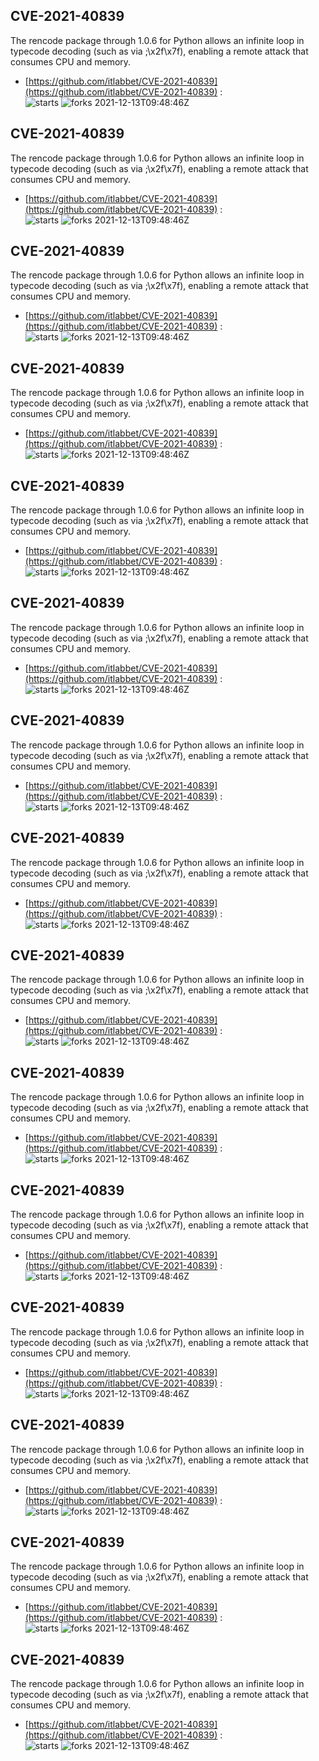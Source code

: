 ## CVE-2021-40839
 The rencode package through 1.0.6 for Python allows an infinite loop in typecode decoding (such as via ;\x2f\x7f), enabling a remote attack that consumes CPU and memory.

- [https://github.com/itlabbet/CVE-2021-40839](https://github.com/itlabbet/CVE-2021-40839) :  
![starts](https://img.shields.io/github/stars/itlabbet/CVE-2021-40839.svg) 
![forks](https://img.shields.io/github/forks/itlabbet/CVE-2021-40839.svg) 
2021-12-13T09:48:46Z

## CVE-2021-40839
 The rencode package through 1.0.6 for Python allows an infinite loop in typecode decoding (such as via ;\x2f\x7f), enabling a remote attack that consumes CPU and memory.

- [https://github.com/itlabbet/CVE-2021-40839](https://github.com/itlabbet/CVE-2021-40839) :  
![starts](https://img.shields.io/github/stars/itlabbet/CVE-2021-40839.svg) 
![forks](https://img.shields.io/github/forks/itlabbet/CVE-2021-40839.svg) 
2021-12-13T09:48:46Z

## CVE-2021-40839
 The rencode package through 1.0.6 for Python allows an infinite loop in typecode decoding (such as via ;\x2f\x7f), enabling a remote attack that consumes CPU and memory.

- [https://github.com/itlabbet/CVE-2021-40839](https://github.com/itlabbet/CVE-2021-40839) :  
![starts](https://img.shields.io/github/stars/itlabbet/CVE-2021-40839.svg) 
![forks](https://img.shields.io/github/forks/itlabbet/CVE-2021-40839.svg) 
2021-12-13T09:48:46Z

## CVE-2021-40839
 The rencode package through 1.0.6 for Python allows an infinite loop in typecode decoding (such as via ;\x2f\x7f), enabling a remote attack that consumes CPU and memory.

- [https://github.com/itlabbet/CVE-2021-40839](https://github.com/itlabbet/CVE-2021-40839) :  
![starts](https://img.shields.io/github/stars/itlabbet/CVE-2021-40839.svg) 
![forks](https://img.shields.io/github/forks/itlabbet/CVE-2021-40839.svg) 
2021-12-13T09:48:46Z

## CVE-2021-40839
 The rencode package through 1.0.6 for Python allows an infinite loop in typecode decoding (such as via ;\x2f\x7f), enabling a remote attack that consumes CPU and memory.

- [https://github.com/itlabbet/CVE-2021-40839](https://github.com/itlabbet/CVE-2021-40839) :  
![starts](https://img.shields.io/github/stars/itlabbet/CVE-2021-40839.svg) 
![forks](https://img.shields.io/github/forks/itlabbet/CVE-2021-40839.svg) 
2021-12-13T09:48:46Z

## CVE-2021-40839
 The rencode package through 1.0.6 for Python allows an infinite loop in typecode decoding (such as via ;\x2f\x7f), enabling a remote attack that consumes CPU and memory.

- [https://github.com/itlabbet/CVE-2021-40839](https://github.com/itlabbet/CVE-2021-40839) :  
![starts](https://img.shields.io/github/stars/itlabbet/CVE-2021-40839.svg) 
![forks](https://img.shields.io/github/forks/itlabbet/CVE-2021-40839.svg) 
2021-12-13T09:48:46Z

## CVE-2021-40839
 The rencode package through 1.0.6 for Python allows an infinite loop in typecode decoding (such as via ;\x2f\x7f), enabling a remote attack that consumes CPU and memory.

- [https://github.com/itlabbet/CVE-2021-40839](https://github.com/itlabbet/CVE-2021-40839) :  
![starts](https://img.shields.io/github/stars/itlabbet/CVE-2021-40839.svg) 
![forks](https://img.shields.io/github/forks/itlabbet/CVE-2021-40839.svg) 
2021-12-13T09:48:46Z

## CVE-2021-40839
 The rencode package through 1.0.6 for Python allows an infinite loop in typecode decoding (such as via ;\x2f\x7f), enabling a remote attack that consumes CPU and memory.

- [https://github.com/itlabbet/CVE-2021-40839](https://github.com/itlabbet/CVE-2021-40839) :  
![starts](https://img.shields.io/github/stars/itlabbet/CVE-2021-40839.svg) 
![forks](https://img.shields.io/github/forks/itlabbet/CVE-2021-40839.svg) 
2021-12-13T09:48:46Z

## CVE-2021-40839
 The rencode package through 1.0.6 for Python allows an infinite loop in typecode decoding (such as via ;\x2f\x7f), enabling a remote attack that consumes CPU and memory.

- [https://github.com/itlabbet/CVE-2021-40839](https://github.com/itlabbet/CVE-2021-40839) :  
![starts](https://img.shields.io/github/stars/itlabbet/CVE-2021-40839.svg) 
![forks](https://img.shields.io/github/forks/itlabbet/CVE-2021-40839.svg) 
2021-12-13T09:48:46Z

## CVE-2021-40839
 The rencode package through 1.0.6 for Python allows an infinite loop in typecode decoding (such as via ;\x2f\x7f), enabling a remote attack that consumes CPU and memory.

- [https://github.com/itlabbet/CVE-2021-40839](https://github.com/itlabbet/CVE-2021-40839) :  
![starts](https://img.shields.io/github/stars/itlabbet/CVE-2021-40839.svg) 
![forks](https://img.shields.io/github/forks/itlabbet/CVE-2021-40839.svg) 
2021-12-13T09:48:46Z

## CVE-2021-40839
 The rencode package through 1.0.6 for Python allows an infinite loop in typecode decoding (such as via ;\x2f\x7f), enabling a remote attack that consumes CPU and memory.

- [https://github.com/itlabbet/CVE-2021-40839](https://github.com/itlabbet/CVE-2021-40839) :  
![starts](https://img.shields.io/github/stars/itlabbet/CVE-2021-40839.svg) 
![forks](https://img.shields.io/github/forks/itlabbet/CVE-2021-40839.svg) 
2021-12-13T09:48:46Z

## CVE-2021-40839
 The rencode package through 1.0.6 for Python allows an infinite loop in typecode decoding (such as via ;\x2f\x7f), enabling a remote attack that consumes CPU and memory.

- [https://github.com/itlabbet/CVE-2021-40839](https://github.com/itlabbet/CVE-2021-40839) :  
![starts](https://img.shields.io/github/stars/itlabbet/CVE-2021-40839.svg) 
![forks](https://img.shields.io/github/forks/itlabbet/CVE-2021-40839.svg) 
2021-12-13T09:48:46Z

## CVE-2021-40839
 The rencode package through 1.0.6 for Python allows an infinite loop in typecode decoding (such as via ;\x2f\x7f), enabling a remote attack that consumes CPU and memory.

- [https://github.com/itlabbet/CVE-2021-40839](https://github.com/itlabbet/CVE-2021-40839) :  
![starts](https://img.shields.io/github/stars/itlabbet/CVE-2021-40839.svg) 
![forks](https://img.shields.io/github/forks/itlabbet/CVE-2021-40839.svg) 
2021-12-13T09:48:46Z

## CVE-2021-40839
 The rencode package through 1.0.6 for Python allows an infinite loop in typecode decoding (such as via ;\x2f\x7f), enabling a remote attack that consumes CPU and memory.

- [https://github.com/itlabbet/CVE-2021-40839](https://github.com/itlabbet/CVE-2021-40839) :  
![starts](https://img.shields.io/github/stars/itlabbet/CVE-2021-40839.svg) 
![forks](https://img.shields.io/github/forks/itlabbet/CVE-2021-40839.svg) 
2021-12-13T09:48:46Z

## CVE-2021-40839
 The rencode package through 1.0.6 for Python allows an infinite loop in typecode decoding (such as via ;\x2f\x7f), enabling a remote attack that consumes CPU and memory.

- [https://github.com/itlabbet/CVE-2021-40839](https://github.com/itlabbet/CVE-2021-40839) :  
![starts](https://img.shields.io/github/stars/itlabbet/CVE-2021-40839.svg) 
![forks](https://img.shields.io/github/forks/itlabbet/CVE-2021-40839.svg) 
2021-12-13T09:48:46Z

